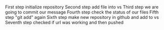 First step initialize repository
Second step add file into vs
Third step we are going to commit our message
Fourth step check the status of our files
Fifth step "git add" again 
Sixth step make new repository in github and add to vs
Seventh  step checked if url was working and then pushed